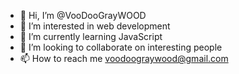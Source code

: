 - 👋 Hi, I’m @VooDooGrayWOOD
- 👀 I’m interested in web development
- 🌱 I’m currently learning JavaScript
- 💞️ I’m looking to collaborate on interesting people
- 📫 How to reach me voodoograywood@gmail.com

<!---
VooDooGrayWOOD/VooDooGrayWOOD is a ✨ special ✨ repository because its `README.md` (this file) appears on your GitHub profile.
You can click the Preview link to take a look at your changes.
--->

